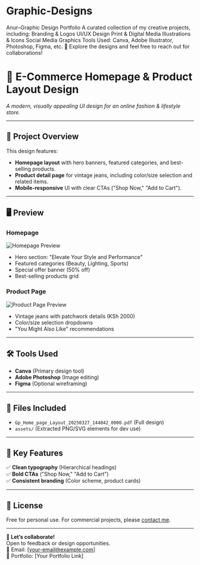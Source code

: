 # Graphic-Designs
Anur–Graphic Design Portfolio A curated collection of my creative projects, including:  Branding &amp; Logos  UI/UX Design  Print &amp; Digital Media  Illustrations &amp; Icons  Social Media Graphics  Tools Used: Canva, Adobe Illustrator, Photoshop, Figma, etc.  🔗 Explore the designs and feel free to reach out for collaborations!


# 🛒 E-Commerce Homepage & Product Layout Design  
*A modern, visually appealing UI design for an online fashion & lifestyle store.*  

---

## 🎯 **Project Overview**  
This design features:  
- **Homepage layout** with hero banners, featured categories, and best-selling products.  
- **Product detail page** for vintage jeans, including color/size selection and related items.  
- **Mobile-responsive** UI with clear CTAs ("Shop Now," "Add to Cart").  

---

## 🖥️ **Preview**  
### **Homepage**  
![Homepage Preview](Gp_Home_page_Layout_20250327_144842_0000.png)  
- Hero section: "Elevate Your Style and Performance"  
- Featured categories (Beauty, Lighting, Sports)  
- Special offer banner (50% off)  
- Best-selling products grid  

### **Product Page**  
![Product Page Preview](Gp_Home_page_Layout_20250327_144842_0000_Page2.png)  
- Vintage jeans with patchwork details (KSh 2000)  
- Color/size selection dropdowns  
- "You Might Also Like" recommendations  

---

## 🛠️ **Tools Used**  
- **Canva** (Primary design tool)  
- **Adobe Photoshop** (Image editing)  
- **Figma** (Optional wireframing)  

---

## 📂 **Files Included**  
- `Gp_Home_page_Layout_20250327_144842_0000.pdf` (Full design)  
- `assets/` (Extracted PNG/SVG elements for dev use)  

---

## 🌟 **Key Features**  
✅ **Clean typography** (Hierarchical headings)  
✅ **Bold CTAs** ("Shop Now," "Add to Cart")  
✅ **Consistent branding** (Color scheme, product cards)  

---

## 📜 **License**  
Free for personal use. For commercial projects, please [contact me](mailto:your-email@example.com).  

---

**👋 Let’s collaborate!**  
Open to feedback or design opportunities.  
📩 Email: [your-email@example.com]  
🔗 Portfolio: [Your Portfolio Link]  
